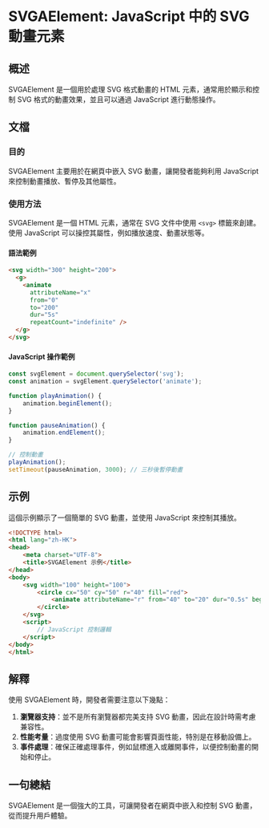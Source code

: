 <!--
Meta Description: # SVGAElement: JavaScript 中的 SVG 動畫元素 ## 概述 SVGAElement 是一個用於處理 SVG 格式動畫的 HTML 元素，通常用於顯示和控制 SVG 格式的動畫效果，並且可以通過 JavaScript 進行動態操作。 ## 文檔 ### 目的 SVGAEle...
Meta Keywords: svg, javascript, svgaelement, html, animate
-->

# SVGAElement: JavaScript 中的 SVG 動畫元素

## 概述
SVGAElement 是一個用於處理 SVG 格式動畫的 HTML 元素，通常用於顯示和控制 SVG 格式的動畫效果，並且可以通過 JavaScript 進行動態操作。

## 文檔
### 目的
SVGAElement 主要用於在網頁中嵌入 SVG 動畫，讓開發者能夠利用 JavaScript 來控制動畫播放、暫停及其他屬性。

### 使用方法
SVGAElement 是一個 HTML 元素，通常在 SVG 文件中使用 `<svg>` 標籤來創建。使用 JavaScript 可以操控其屬性，例如播放速度、動畫狀態等。

#### 語法範例
```html
<svg width="300" height="200">
  <g>
    <animate
      attributeName="x"
      from="0"
      to="200"
      dur="5s"
      repeatCount="indefinite" />
  </g>
</svg>
```

#### JavaScript 操作範例
```javascript
const svgElement = document.querySelector('svg');
const animation = svgElement.querySelector('animate');

function playAnimation() {
    animation.beginElement();
}

function pauseAnimation() {
    animation.endElement();
}

// 控制動畫
playAnimation();
setTimeout(pauseAnimation, 3000); // 三秒後暫停動畫
```

## 示例
這個示例顯示了一個簡單的 SVG 動畫，並使用 JavaScript 來控制其播放。
```html
<!DOCTYPE html>
<html lang="zh-HK">
<head>
    <meta charset="UTF-8">
    <title>SVGAElement 示例</title>
</head>
<body>
    <svg width="100" height="100">
        <circle cx="50" cy="50" r="40" fill="red">
            <animate attributeName="r" from="40" to="20" dur="0.5s" begin="mouseover" end="mouseout" />
        </circle>
    </svg>
    <script>
        // JavaScript 控制邏輯
    </script>
</body>
</html>
```

## 解釋
使用 SVGAElement 時，開發者需要注意以下幾點：

1. **瀏覽器支持**：並不是所有瀏覽器都完美支持 SVG 動畫，因此在設計時需考慮兼容性。
2. **性能考量**：過度使用 SVG 動畫可能會影響頁面性能，特別是在移動設備上。
3. **事件處理**：確保正確處理事件，例如鼠標進入或離開事件，以便控制動畫的開始和停止。

## 一句總結
SVGAElement 是一個強大的工具，可讓開發者在網頁中嵌入和控制 SVG 動畫，從而提升用戶體驗。